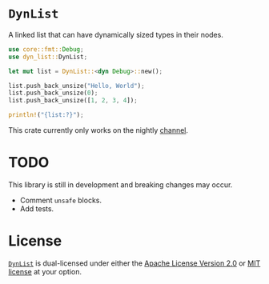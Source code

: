 # `DynList`
A linked list that can have dynamically sized types in their nodes.

```rust
use core::fmt::Debug;
use dyn_list::DynList;

let mut list = DynList::<dyn Debug>::new();

list.push_back_unsize("Hello, World");
list.push_back_unsize(0);
list.push_back_unsize([1, 2, 3, 4]);

println!("{list:?}");
```

This crate currently only works on the nightly [channel](https://rust-lang.github.io/rustup/concepts/channels.html).

# TODO
This library is still in development and breaking changes may occur.
- Comment `unsafe` blocks.
- Add tests.

# License
[`DynList`](https://github.com/tomBoddaert/dyn_list) is dual-licensed under either the [Apache License Version 2.0](/LICENSE_Apache-2.0) or [MIT license](/LICENSE_MIT) at your option.
